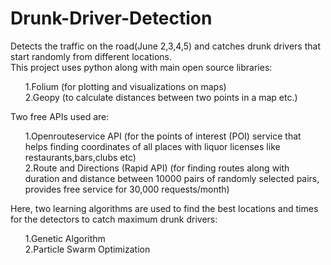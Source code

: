 # Drunk-Driver-Detection
Detects the traffic on the road(June 2,3,4,5) and catches drunk drivers that start randomly from different locations.<br> This project uses python along with main open source libraries:<br>
<ol>
1.Folium (for plotting and visualizations on maps)<br>
2.Geopy (to calculate distances between two points in a map etc.)<br>
</ol>

Two free APIs used are:<br>
<ol>
1.Openrouteservice API (for the points of interest (POI) service that helps finding coordinates of all places with liquor licenses like restaurants,bars,clubs etc)<br>
2.Route and Directions (Rapid API) (for finding routes along with duration and distance between 10000 pairs of randomly selected pairs, provides free service for 30,000 requests/month)<br>
</ol>

Here, two learning algorithms are used to find the best locations and times for the detectors to catch maximum drunk drivers:<br>
<ol>
1.Genetic Algorithm<br>
2.Particle Swarm Optimization<br>
</ol>
